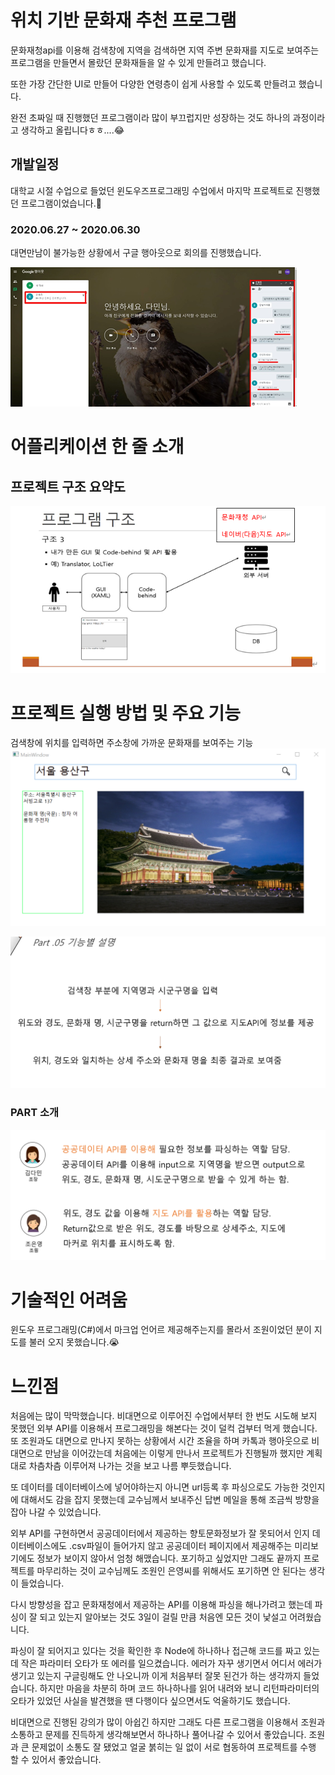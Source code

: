# 위치 기반 문화재 추천 프로그램

문화재청api를 이용해 검색창에 지역을 검색하면 지역 주변 문화재를 지도로 보여주는 프로그램을 만들면서 몰랐던 문화재들을 알 수 있게 만들려고 했습니다. 

또한 가장 간단한 UI로 만들어 다양한 연령층이 쉽게 사용할 수 있도록 만들려고 했습니다. 

완전 초짜일 때 진행했던 프로그램이라 많이 부끄럽지만 성장하는 것도 하나의 과정이라고 생각하고 올립니다ㅎㅎ....😂



## 개발일정

대학교 시절 수업으로 들었던 윈도우즈프로그래밍 수업에서 마지막 프로젝트로 진행했던 프로그램이었습니다.🙂

### 2020.06.27 ~ 2020.06.30

대면만남이 불가능한 상황에서 구글 행아웃으로 회의를 진행했습니다. 

![image-20210107113411600](README.assets/image-20210107113411600.png)



# 어플리케이션 한 줄 소개



## 프로젝트 구조 요약도

![image-20210107113920205](README.assets/image-20210107113920205.png)

# 프로젝트 실행 방법 및 주요 기능

  검색창에 위치를 입력하면 주소창에 가까운 문화재를 보여주는 기능 ![img](README.assets/EMB00003c104425.PNG)  





![image-20210107172751945](README.assets/image-20210107172751945.png)



### PART 소개

![image-20210107172652397](README.assets/image-20210107172652397.png)

# 기술적인 어려움

윈도우 프로그래밍(C#)에서 마크업 언어르 제공해주는지를 몰라서 조원이었던 분이 지도를 불러 오지 못했습니다.😭

# 느낀점 

처음에는 많이 막막했습니다. 비대면으로 이루어진 수업에서부터 한 번도 시도해 보지 못했던 외부 API를 이용해서 프로그래밍을 해본다는 것이 덜컥 겁부터 먹게 했습니다. 또 조원과도 대면으로 만나지 못하는 상황에서 시간 조율을 하며 카톡과 행아웃으로 비대면으로 만남을 이어갔는데 처음에는 이렇게 만나서 프로젝트가 진행될까 했지만 계획대로 차츰차츰 이루어져 나가는 것을 보고 나름 뿌듯했습니다. 

 또 데이터를 데이터베이스에 넣어야하는지 아니면 url등록 후 파싱으로도 가능한 것인지에 대해서도 감을 잡지 못했는데 교수님께서 보내주신 답변 메일을 통해 조금씩 방향을 잡아 나갈 수 있었습니다. 

 외부 API를 구현하면서 공공데이터에서 제공하는 향토문화정보가 잘 못되어서 인지 데이터베이스에도 .csv파일이 들어가지 않고 공공데이터 페이지에서 제공해주는 미리보기에도 정보가 보이지 않아서 엄청 해맸습니다. 포기하고 싶었지만 그래도 끝까지 프로젝트를 마무리하는 것이 교수님께도 조원인 은영씨를 위해서도 포기하면 안 된다는 생각이 들었습니다. 

 다시 방향성을 잡고 문화재청에서 제공하는 API를 이용해 파싱을 해나가려고 했는데 파싱이 잘 되고 있는지 알아보는 것도 3일이 걸릴 만큼 처음엔 모든 것이 낯설고 어려웠습니다. 

파싱이 잘 되어지고 있다는 것을 확인한 후 Node에 하나하나 접근해 코드를 짜고 있는데 작은 파라미터 오타가 또 에러를 일으켰습니다. 에러가 자꾸 생기면서 어디서 에러가 생기고 있는지 구글링해도 안 나오니까 이게 처음부터 잘못 된건가 하는 생각까지 들었습니다. 하지만 마음을 차분히 하며 코드 하나하나를 읽어 내려와 보니 리턴파라미터의 오타가 있었던 사실을 발견했을 땐 다행이다 싶으면서도 억울하기도 했습니다.

 비대면으로 진행된 강의가 많이 아쉽긴 하지만 그래도 다른 프로그램을 이용해서 조원과 소통하고 문제를 진득하게 생각해보면서 하나하나 풀어나갈 수 있어서 좋았습니다. 조원과 큰 문제없이 소통도 잘 됐었고 얼굴 붉히는 일 없이 서로 협동하여 프로젝트를 수행 할 수 있어서 좋았습니다. 

​    